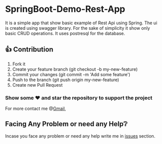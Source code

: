 # SpringBoot-Demo-Rest-App

It is a simple app that show basic example of Rest Api using Spring. The ui is created using swagger library. For the sake of simplicity it show only basic CRUD operations. It uses postresql for the database.

## 👍 Contribution

1. Fork it
2. Create your feature branch (git checkout -b my-new-feature)
3. Commit your changes (git commit -m 'Add some feature')
4. Push to the branch (git push origin my-new-feature)
5. Create new Pull Request<br>

### Show some :heart: and star the repository to support the project

For more contact me @[Gmail](mailto::yogeshk4124@gmail.com),

## Facing Any Problem or need any Help:grey_question:

Incase you face any problem or need any help write me in [issues](https://github.com/Yogeshk4124/SpringBoot-Rest-Swagger-Dummy-App/issues) section.
